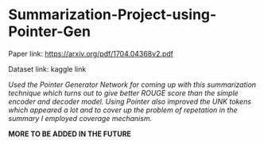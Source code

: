 # Summarization-Project-using-Pointer-Gen

Paper link: https://arxiv.org/pdf/1704.04368v2.pdf

Dataset link: kaggle link

*Used the Pointer Generator Network for coming up with this summarization technique which turns out to give better ROUGE score than the simple encoder and decoder model. Using Pointer also improved the UNK tokens which appeared a lot and to cover up the problem of repetation in the summary I employed coverage mechanism.*

**MORE TO BE ADDED IN THE FUTURE**
